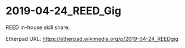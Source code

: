 # 2019-04-24_REED_Gig
REED in-house skill share.

Etherpad URL: https://etherpad.wikimedia.org/p/2019-04-24_REEDgig
